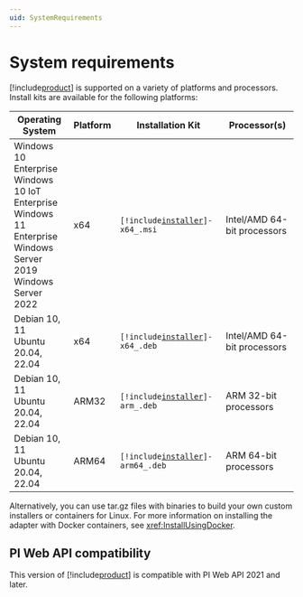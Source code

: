 ```yaml
---
uid: SystemRequirements
---
```


# System requirements

[!include[product](../_includes/inline/product-name.md)] is supported on a variety of platforms and processors. Install kits are available for the following platforms:

| Operating System | Platform | Installation Kit | Processor(s) |
|-------------------|-------------|----------------------------------|-------------|
| Windows 10 Enterprise <br> Windows 10 IoT Enterprise <br> Windows 11 Enterprise <br> Windows Server 2019 <br> Windows Server 2022 | x64 | <code>[!include[installer](../_includes/inline/installer-name.md)]-x64_.msi</code>     | Intel/AMD 64-bit processors |
| Debian 10, 11 <br> Ubuntu 20.04, 22.04 | x64 | <code>[!include[installer](../_includes/inline/installer-name.md)]-x64_.deb</code>     | Intel/AMD 64-bit processors |
| Debian 10, 11 <br> Ubuntu 20.04, 22.04 | ARM32 | <code>[!include[installer](../_includes/inline/installer-name.md)]-arm_.deb</code>  | ARM 32-bit processors |
| Debian 10, 11 <br> Ubuntu 20.04, 22.04 | ARM64 | <code>[!include[installer](../_includes/inline/installer-name.md)]-arm64_.deb</code>  | ARM 64-bit processors |

Alternatively, you can use tar.gz files with binaries to build your own custom installers or containers for Linux. For more information on installing the adapter with Docker containers, see <xref:InstallUsingDocker>.

## PI Web API compatibility

This version of [!include[product](../_includes/inline/product-name.md)] is compatible with PI Web API 2021 and later. 
